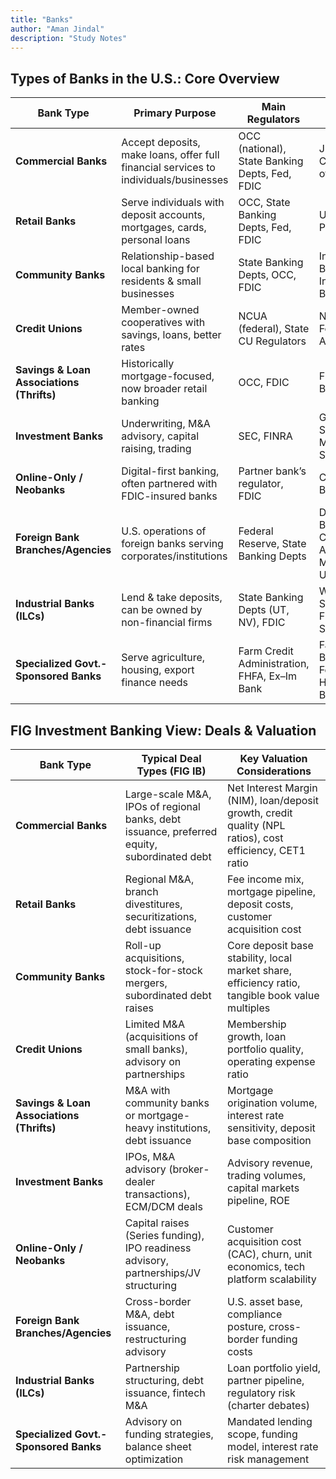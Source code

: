 ```yaml
---
title: "Banks"
author: "Aman Jindal"
description: "Study Notes"
---
```



## **Types of Banks in the U.S.: Core Overview**

| **Bank Type** | **Primary Purpose** | **Main Regulators** | **Examples** |
|--------------|---------------------|---------------------|--------------|
| **Commercial Banks** | Accept deposits, make loans, offer full financial services to individuals/businesses | OCC (national), State Banking Depts, Fed, FDIC | JPMorgan Chase, Bank of America |
| **Retail Banks** | Serve individuals with deposit accounts, mortgages, cards, personal loans | OCC, State Banking Depts, Fed, FDIC | U.S. Bank, PNC |
| **Community Banks** | Relationship-based local banking for residents & small businesses | State Banking Depts, OCC, FDIC | Independent Bank, First Interstate Bank |
| **Credit Unions** | Member-owned cooperatives with savings, loans, better rates | NCUA (federal), State CU Regulators | Navy Federal CU, Alliant CU |
| **Savings & Loan Associations (Thrifts)** | Historically mortgage-focused, now broader retail banking | OCC, FDIC | Flagstar Bank |
| **Investment Banks** | Underwriting, M&A advisory, capital raising, trading | SEC, FINRA | Goldman Sachs, Morgan Stanley |
| **Online-Only / Neobanks** | Digital-first banking, often partnered with FDIC-insured banks | Partner bank’s regulator, FDIC | Chime, Varo Bank |
| **Foreign Bank Branches/Agencies** | U.S. operations of foreign banks serving corporates/institutions | Federal Reserve, State Banking Depts | Deutsche Bank Trust Company Americas, MUFG Bank USA |
| **Industrial Banks (ILCs)** | Lend & take deposits, can be owned by non-financial firms | State Banking Depts (UT, NV), FDIC | WebBank, Square Financial Services |
| **Specialized Govt.-Sponsored Banks** | Serve agriculture, housing, export finance needs | Farm Credit Administration, FHFA, Ex–Im Bank | Farm Credit Banks, Federal Home Loan Banks |


## **FIG Investment Banking View: Deals & Valuation**

| **Bank Type** | **Typical Deal Types (FIG IB)** | **Key Valuation Considerations** |
|--------------|---------------------------------|-----------------------------------|
| **Commercial Banks** | Large-scale M&A, IPOs of regional banks, debt issuance, preferred equity, subordinated debt | Net Interest Margin (NIM), loan/deposit growth, credit quality (NPL ratios), cost efficiency, CET1 ratio |
| **Retail Banks** | Regional M&A, branch divestitures, securitizations, debt issuance | Fee income mix, mortgage pipeline, deposit costs, customer acquisition cost |
| **Community Banks** | Roll-up acquisitions, stock-for-stock mergers, subordinated debt raises | Core deposit base stability, local market share, efficiency ratio, tangible book value multiples |
| **Credit Unions** | Limited M&A (acquisitions of small banks), advisory on partnerships | Membership growth, loan portfolio quality, operating expense ratio |
| **Savings & Loan Associations (Thrifts)** | M&A with community banks or mortgage-heavy institutions, debt issuance | Mortgage origination volume, interest rate sensitivity, deposit base composition |
| **Investment Banks** | IPOs, M&A advisory (broker-dealer transactions), ECM/DCM deals | Advisory revenue, trading volumes, capital markets pipeline, ROE |
| **Online-Only / Neobanks** | Capital raises (Series funding), IPO readiness advisory, partnerships/JV structuring | Customer acquisition cost (CAC), churn, unit economics, tech platform scalability |
| **Foreign Bank Branches/Agencies** | Cross-border M&A, debt issuance, restructuring advisory | U.S. asset base, compliance posture, cross-border funding costs |
| **Industrial Banks (ILCs)** | Partnership structuring, debt issuance, fintech M&A | Loan portfolio yield, partner pipeline, regulatory risk (charter debates) |
| **Specialized Govt.-Sponsored Banks** | Advisory on funding strategies, balance sheet optimization | Mandated lending scope, funding model, interest rate risk management |
